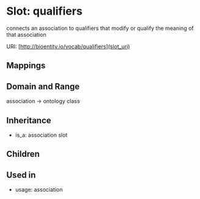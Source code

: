 # Slot: qualifiers


connects an association to qualifiers that modify or qualify the meaning of that association

URI: [http://bioentity.io/vocab/qualifiers](slot_uri)
## Mappings

## Domain and Range

association -> ontology class
## Inheritance

 *  is_a: association slot
## Children

## Used in

 *  usage: association
